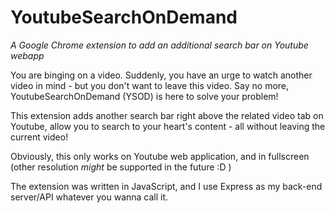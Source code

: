 # YoutubeSearchOnDemand
*A Google Chrome extension to add an additional search bar on Youtube webapp*

You are binging on a video. Suddenly, you have an urge to watch another video in mind - but you don't want to leave this video. Say no more, YoutubeSearchOnDemand (YSOD) is here to solve your problem!

This extension adds another search bar right above the related video tab on Youtube, allow you to search to your heart's content - all without leaving the current video!

Obviously, this only works on Youtube web application, and in fullscreen (other resolution *might* be supported in the future :D )

The extension was written in JavaScript, and I use Express as my back-end server/API whatever you wanna call it.
